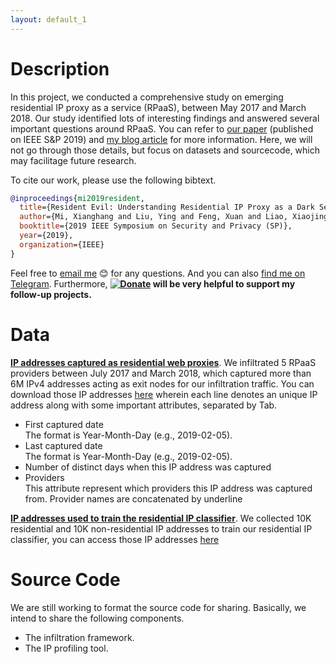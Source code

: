 ```yaml
---
layout: default_1
---
```

# Description
In this project, we conducted a comprehensive study on emerging residential IP proxy as a service (RPaaS), between May 2017 and March 2018. Our study identified lots of interesting findings and answered several important questions around RPaaS. 
You can refer to [our paper](https://mixianghang.github.io/pubs/rpaas.pdf) (published on IEEE S&P 2019) and [my blog article](https://medium.com/@xianghangmi/resident-evil-understanding-residential-ip-proxy-as-a-dark-service-dea9010a0e29?sk=1b84f109431dfd92a0c73ec101b21289) for more information. Here, we will not go through those details, but  focus on datasets and sourcecode, which may facilitage future research.

To cite our work, please use the following bibtext.
```bibtex
@inproceedings{mi2019resident,
  title={Resident Evil: Understanding Residential IP Proxy as a Dark Service},
  author={Mi, Xianghang and Liu, Ying and Feng, Xuan and Liao, Xiaojing and Liu, Baojun and Wang, XiaoFeng and Qian, Feng and Li, Zhou and Alrwais, Sumayah and Sun, Limin},
  booktitle={2019 IEEE Symposium on Security and Privacy (SP)},
  year={2019},
  organization={IEEE}
}
```

Feel free to [email me](mailto:xmi@iu.edu) :blush: for any questions. And you can also [find me on Telegram](https://t.me/mixianghang). Furthermore, **[![Donate](https://img.shields.io/badge/Donate-PayPal-green.svg)](https://www.paypal.com/cgi-bin/webscr?cmd=_donations&business=TKKLW85SU99TU&currency_code=USD&source=url) will be very helpful to support my follow-up projects.**
# Data
**[IP addresses captured as residential web proxies](https://drive.google.com/file/d/1CFpWbn5NW1GRtzlB35tpdc3yGhQ9l1Hf/view?usp=sharing)**. We infiltrated 5 RPaaS providers between July 2017 and March 2018, which captured more than 6M IPv4 addresses acting as exit nodes for our infiltration traffic. You can download those IP addresses [here](https://drive.google.com/file/d/1CFpWbn5NW1GRtzlB35tpdc3yGhQ9l1Hf/view?usp=sharing) wherein each line denotes an unique IP address along with some important attributes, separated by Tab.
* First captured date  
  The format is Year-Month-Day (e.g., 2019-02-05).
* Last captured date  
  The format is Year-Month-Day (e.g., 2019-02-05).
* Number of distinct days when this IP address was captured  
* Providers  
  This attribute represent which providers this IP address was captured from. Provider names are concatenated by underline

**[IP addresses used to train the residential IP classifier](https://drive.google.com/open?id=14MglpY2dPunVL3ci4Q_rtgJObrFClc6V)**. We collected 10K residential and 10K non-residential IP addresses to train our residential IP classifier, you can access those IP addresses [here](https://drive.google.com/open?id=14MglpY2dPunVL3ci4Q_rtgJObrFClc6V)
# Source Code
We are still working to format the source code for sharing. Basically, we intend to share the following components.
* The infiltration framework.
* The IP profiling tool.
